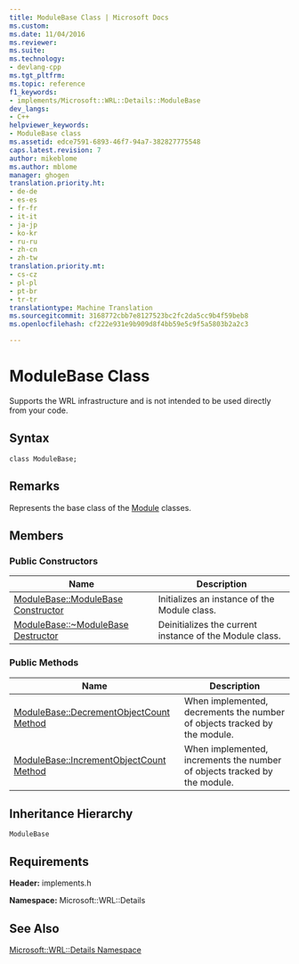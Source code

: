 ```yaml
---
title: ModuleBase Class | Microsoft Docs
ms.custom: 
ms.date: 11/04/2016
ms.reviewer: 
ms.suite: 
ms.technology:
- devlang-cpp
ms.tgt_pltfrm: 
ms.topic: reference
f1_keywords:
- implements/Microsoft::WRL::Details::ModuleBase
dev_langs:
- C++
helpviewer_keywords:
- ModuleBase class
ms.assetid: edce7591-6893-46f7-94a7-382827775548
caps.latest.revision: 7
author: mikeblome
ms.author: mblome
manager: ghogen
translation.priority.ht:
- de-de
- es-es
- fr-fr
- it-it
- ja-jp
- ko-kr
- ru-ru
- zh-cn
- zh-tw
translation.priority.mt:
- cs-cz
- pl-pl
- pt-br
- tr-tr
translationtype: Machine Translation
ms.sourcegitcommit: 3168772cbb7e8127523bc2fc2da5cc9b4f59beb8
ms.openlocfilehash: cf222e931e9b909d8f4bb59e5c9f5a5803b2a2c3

---
```

# ModuleBase Class
Supports the WRL infrastructure and is not intended to be used directly from your code.  
  
## Syntax  
  
```  
class ModuleBase;  
```  
  
## Remarks  
 Represents the base class of the [Module](../windows/module-class.md) classes.  
  
## Members  
  
### Public Constructors  
  
|Name|Description|  
|----------|-----------------|  
|[ModuleBase::ModuleBase Constructor](../windows/modulebase-modulebase-constructor.md)|Initializes an instance of the Module class.|  
|[ModuleBase::~ModuleBase Destructor](../windows/modulebase-tilde-modulebase-destructor.md)|Deinitializes the current instance of the Module class.|  
  
### Public Methods  
  
|Name|Description|  
|----------|-----------------|  
|[ModuleBase::DecrementObjectCount Method](../windows/modulebase-decrementobjectcount-method.md)|When implemented, decrements the number of objects tracked by the module.|  
|[ModuleBase::IncrementObjectCount Method](../windows/modulebase-incrementobjectcount-method.md)|When implemented, increments the number of objects tracked by the module.|  
  
## Inheritance Hierarchy  
 `ModuleBase`  
  
## Requirements  
 **Header:** implements.h  
  
 **Namespace:** Microsoft::WRL::Details  
  
## See Also  
 [Microsoft::WRL::Details Namespace](../windows/microsoft-wrl-details-namespace.md)


<!--HONumber=Jan17_HO1-->


